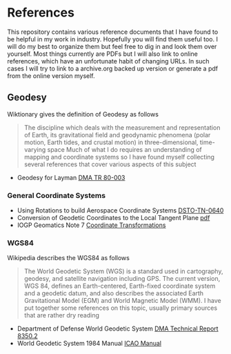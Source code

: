 # References
This repository contains various reference documents that I have found to be helpful in my work in industry. Hopefully you will find them useful too.
I will do my best to organize them but feel free to dig in and look them over yourself. Most things currently are PDFs but I will also link to online references, which have an unfortunate habit of changing URLs. In such cases I will try to link to a archive.org backed up version or generate a pdf from the online version myself.

## Geodesy
Wiktionary gives the definition of Geodesy as follows
>The discipline which deals with the measurement and representation of Earth, its gravitational field and geodynamic phenomena (polar motion, Earth tides, and crustal motion) in three-dimensional, time-varying space
Much of what I do requires an understanding of mapping and coordinate systems so I have found myself collecting several references that cover various aspects of this subject
* Geodesy for Layman [DMA TR 80-003](https://github.com/metiscus/references/blob/master/DMA_TR80-003.pdf)

### General Coordinate Systems
* Using Rotations to build Aerospace Coordinate Systems [DSTO-TN-0640](https://github.com/metiscus/references/blob/master/dsto-tn-0640.pdf)
* Conversion of Geodetic Coordinates to the Local Tangent Plane [pdf](https://github.com/metiscus/references/blob/master/Latitude_to_LocalTangent.pdf)
* IOGP Geomatics Note 7 [Coordinate Transformations](https://github.com/metiscus/references/blob/master/ogp_surveying_note.pdf)

### WGS84
Wikipedia describes the WGS84 as follows
>The World Geodetic System (WGS) is a standard used in cartography, geodesy, and satellite navigation including GPS. The current version, WGS 84, defines an Earth-centered, Earth-fixed coordinate system and a geodetic datum, and also describes the associated Earth Gravitational Model (EGM) and World Magnetic Model (WMM).
I have put together some references on this topic, usually primary sources that are rather dry reading
* Department of Defense World Geodetic System [DMA Technical Report 8350.2](https://github.com/metiscus/references/blob/master/ADA280358.pdf)
* World Geodetic System 1984 Manual [ICAO Manual](https://github.com/metiscus/references/blob/master/REF08-Doc9674.pdf)

